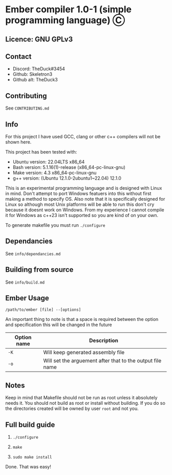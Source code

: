 # Ember compiler 1.0-1 (simple programming language) Ⓒ

## Licence: GNU GPLv3

## Contact

* Discord:  TheDuck#3454
* Github:  Skeletron3
* Github alt: TheDuck3

## Contributing

See `CONTRIBUTING.md`

## Info

For this project I have used GCC, clang or other c++ compilers will not be shown here.

This project has been tested with:

* Ubuntu version: 22.04LTS x86_64
* Bash version: 5.1.16(1)-release (x86_64-pc-linux-gnu)
* Make version: 4.3 x86_64-pc-linux-gnu
* g++ version: (Ubuntu 12.1.0-2ubuntu1~22.04) 12.1.0

This is an experimental programming language and is designed with Linux in mind. Don't attempt to port Windows featuers into this without first making a method to specify OS. Also note that it is specifically designed for Linux so although most Unix platforms will be able to run this don't cry because it doesnt work on Windows. From my experience I cannot compile it for Windows as c++23 isn't supported so you are kind of on your own.

To generate makefile you must run `./configure`

## Dependancies

See `info/dependancies.md`

## Building from source

See `info/build.md`

## Ember Usage

`/path/to/ember [file] --[options]`

An important thing to note is that a space is required between the option and specification this will be changed in the future

| Option name | Description |
| --- | ----------- |
| `-K` | Will keep generated assembly file |
| `-o` | Will set the arguement after that to the output file name |

## Notes

Keep in mind that Makefile should not be run as root unless it absolutely needs it. You should not build as root or install without building. If you do so the directories created will be owned by user `root` and not you.

## Full build guide

1. `./configure`

2. `make`

3. `sudo make install`

Done. That was easy!